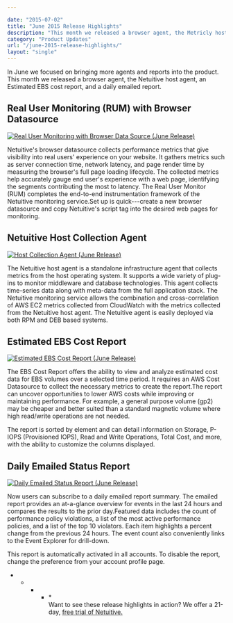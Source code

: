 ```yaml
---

date: "2015-07-02"
title: "June 2015 Release Highlights"
description: "This month we released a browser agent, the Metricly host agent, an Estimated EBS cost report, & a daily emailed report. Check out our June 2015 releases!"
category: "Product Updates"
url: "/june-2015-release-highlights/"
layout: "single"
---
```



In June we focused on bringing more agents and reports into the product. This month we released a browser agent, the Netuitive host agent, an Estimated EBS cost report, and a daily emailed report.

Real User Monitoring (RUM) with Browser Datasource
--------------------------------------------------

[![Real User Monitoring with Browser Data Source (June Release)](https://www.metricly.com/wp-content/uploads/2016/03/Real-User-Monitoring-with-Browser-Data-Source-1024x435.jpg)](https://www.metricly.com/wp-content/uploads/2016/03/Real-User-Monitoring-with-Browser-Data-Source-1024x435.jpg)

Netuitive's browser datasource collects performance metrics that give visibility into real users' experience on your website. It gathers metrics such as server connection time, network latency, and page render time by measuring the browser's full page loading lifecycle. The collected metrics help accurately gauge end user's experience with a web page, identifying the segments contributing the most to latency. The Real User Monitor (RUM) completes the end-to-end instrumentation framework of the Netuitive monitoring service.Set up is quick---create a new browser datasource and copy Netuitive's script tag into the desired web pages for monitoring.

Netuitive Host Collection Agent
-------------------------------

[![Host Collection Agent (June Release)](https://www.metricly.com/wp-content/uploads/2016/03/Host-Collection-Agent-1024x670.jpg)](https://www.metricly.com/wp-content/uploads/2016/03/Host-Collection-Agent-1024x670.jpg)

The Netuitive host agent is a standalone infrastructure agent that collects metrics from the host operating system. It supports a wide variety of plug-ins to monitor middleware and database technologies. This agent collects time-series data along with meta-data from the full application stack. The Netuitive monitoring service allows the combination and cross-correlation of AWS EC2 metrics collected from CloudWatch with the metrics collected from the Netuitive host agent. The Netuitive agent is easily deployed via both RPM and DEB based systems.

Estimated EBS Cost Report
-------------------------

[![Estimated EBS Cost Report (June Release)](https://www.metricly.com/wp-content/uploads/2016/03/Estimated-EBS-Cost-Report-1024x538.jpg)](https://www.metricly.com/wp-content/uploads/2016/03/Estimated-EBS-Cost-Report-1024x538.jpg)

The EBS Cost Report offers the ability to view and analyze estimated cost data for EBS volumes over a selected time period. It requires an AWS Cost Datasource to collect the necessary metrics to create the report.The report can uncover opportunities to lower AWS costs while improving or maintaining performance. For example, a general purpose volume (gp2) may be cheaper and better suited than a standard magnetic volume where high read/write operations are not needed.

The report is sorted by element and can detail information on Storage, P-IOPS (Provisioned IOPS), Read and Write Operations, Total Cost, and more, with the ability to customize the columns displayed.

Daily Emailed Status Report
---------------------------

[![Daily Emailed Status Report (June Release)](https://www.metricly.com/wp-content/uploads/2016/03/Daily-Emailed-Status-Report.jpg)](https://www.metricly.com/wp-content/uploads/2016/03/Daily-Emailed-Status-Report.jpg)

Now users can subscribe to a daily emailed report summary. The emailed report provides an at-a-glance overview for events in the last 24 hours and compares the results to the prior day.Featured data includes the count of performance policy violations, a list of the most active performance policies, and a list of the top 10 violators. Each item highlights a percent change from the previous 24 hours. The event count also conveniently links to the Event Explorer for drill-down.

This report is automatically activated in all accounts. To disable the report, change the preference from your account profile page.

* * * * *\
Want to see these release highlights in action? We offer a 21-day, [free trial of Netuitive.](https://www.metricly.com/signup)
